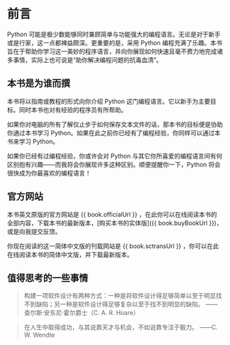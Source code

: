 # 前言

Python 可能是极少数能够同时兼顾简单与功能强大的编程语言。无论是对于新手或是行家，这一点都裨益颇深。更重要的是，采用 Python 编程充满了乐趣。本书旨在于帮助你学习这一美妙的程序语言，并向你展现如何快速且毫不费力地完成诸多事情，实际上也可说是“助你解决编程问题的抗毒血清”。

## 本书是为谁而撰

本书将以指南或教程的形式向你介绍 Python 这门编程语言。它以新手为主要目标。同时本书也对有经验的程序员有所帮助。

如果你对电脑的所有了解仅止步于如何保存文本文件的话，那本书的目标便是协助你通过本书学习 Python。如果在此之前你已经有了编程经验，你同样可以通过本书来学习 Python。

如果你已经有过编程经验，你或许会对 Python 与其它你所喜爱的编程语言间有何区别抱有兴趣——而我将会你展现许多这种区别。顺便提醒你一下，Python 将会很快成为你最喜欢的编程语言！

## 官方网站

本书英文原版的官方网站是 {{ book.officialUrl }}  ，在此你可以在线阅读本书的全部内容，下载本书的最新版本，[购买本书的实体版]({{ book.buyBookUrl }})，或是向我提交反馈。

你现在阅读的这一简体中文版的刊载网站是 {{ book.sctransUrl }}  ，你可以在此在线阅读本书的简体中文版，并下载最新版本。

## 值得思考的一些事情

> 构建一项软件设计有两种方式：一种是将软件设计得足够简单以至于明显找不到缺陷；另一种是软件设计得足够复杂以至于找不到明显的缺陷。
> ——查尔斯·安东尼·霍尔爵士（C. A. R. Hoare）

<!-- -->

> 在人生中取得成功，与其说靠天才与机会，不如说靠专注于毅力。
> ——C. W. Wendte